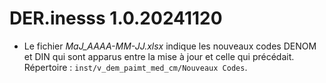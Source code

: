# DER.inesss 1.0.20241120

-   Le fichier *MaJ_AAAA-MM-JJ.xlsx* indique les nouveaux codes DENOM et
    DIN qui sont apparus entre la mise à jour et celle qui précédait.
    Répertoire : `inst/v_dem_paimt_med_cm/Nouveaux Codes`.

